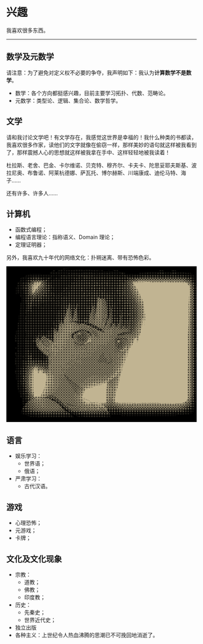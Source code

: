 # 兴趣

我喜欢很多东西。

---

## 数学及元数学
请注意：为了避免对定义权不必要的争夺，我声明如下：我认为**计算数学不是数学**。

- 数学：各个方向都挺感兴趣，目前主要学习拓扑、代数、范畴论。
- 元数学：类型论、逻辑、集合论、数学哲学。

## 文学

请和我讨论文学吧！有文学存在，我感觉这世界是幸福的！我什么种类的书都读，我喜欢很多作家，读他们的文字就像在偷窃一样，那样美妙的语句就这样被我看到了，那样震撼人心的思想就这样被我拿在手中、这样轻轻地被我读着！

杜拉斯、老舍、巴金、卡尔维诺、贝克特、穆齐尔、卡夫卡、陀思妥耶夫斯基、波拉尼奥、布鲁诺、阿莱杭德娜、萨瓦托、博尔赫斯、川端康成、迪伦马特、海子……

还有许多、许多人……

## 计算机

- 函数式编程；
- 编程语言理论：指称语义、Domain 理论；
- 定理证明器；

另外，我喜欢九十年代的网络文化：扑朔迷离、带有恐怖色彩。

![Lain is Watching you](./lainmad.gif)

## 语言
- 娱乐学习：
  - 世界语；
  - 俄语；
- 严肃学习：
  - 古代汉语。

## 游戏
- 心理恐怖；
- 元游戏；
- 卡牌；

## 文化及文化现象
- 宗教：
  - 道教；
  - 佛教；
  - 印度教；
- 历史：
  - 先秦史；
  - 世界近代史；
- 独立出版
- 各种主义：上世纪令人热血沸腾的思潮已不可挽回地消逝了。
